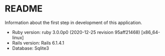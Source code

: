 # README

Information about the first step in development of this application.

* Ruby version: ruby 3.0.0p0 (2020-12-25 revision 95aff21468) [x86_64-linux]
* Rails version: Rails 6.1.4.1
* Database: Sqlite3
